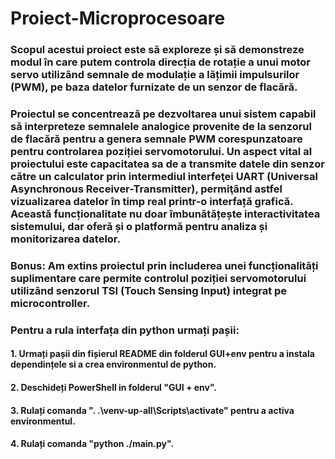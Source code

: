 # Proiect-Microprocesoare

### Scopul acestui proiect este să exploreze și să demonstreze modul în care putem controla direcția de rotație a unui motor servo utilizând semnale de modulație a lățimii impulsurilor (PWM), pe baza datelor furnizate de un senzor de flacără. 

### Proiectul se concentrează pe dezvoltarea unui sistem capabil să interpreteze semnalele analogice provenite de la senzorul de flacără pentru a genera semnale PWM corespunzatoare pentru controlarea poziției servomotorului. Un aspect vital al proiectului este capacitatea sa de a transmite datele din senzor către un calculator prin intermediul interfeţei UART (Universal Asynchronous Receiver-Transmitter), permiţând astfel vizualizarea datelor în timp real printr-o interfață grafică. Această funcționalitate nu doar îmbunătățește interactivitatea sistemului, dar oferă și o platformă pentru analiza și monitorizarea datelor.

### Bonus: Am extins proiectul prin includerea unei funcționalități suplimentare care permite controlul poziției servomotorului utilizând senzorul TSI (Touch Sensing Input) integrat pe microcontroller.

### Pentru a rula interfața din python urmați pașii: 
  #### 1. Urmați pașii din fișierul README din folderul GUI+env pentru a instala dependințele si a crea environmentul de python.
  #### 2. Deschideți PowerShell in folderul "GUI + env".
  #### 3. Rulați comanda ". .\venv-up-all\Scripts\activate" pentru a activa environmentul.
  #### 4. Rulați comanda "python ./main.py".

